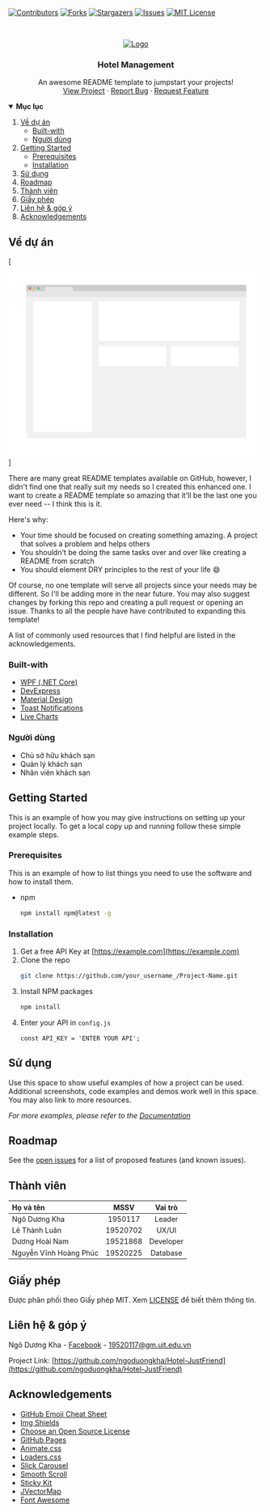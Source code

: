 
<!--
*** Thanks for checking out the Best-README-Template. If you have a suggestion
*** that would make this better, please fork the repo and create a pull request
*** or simply open an issue with the tag "enhancement".
*** Thanks again! Now go create something AMAZING! :D
-->



<!-- PROJECT SHIELDS -->
<!--
*** I'm using markdown "reference style" links for readability.
*** Reference links are enclosed in brackets [ ] instead of parentheses ( ).
*** See the bottom of this document for the declaration of the reference variables
*** for contributors-url, forks-url, etc. This is an optional, concise syntax you may use.
*** https://www.markdownguide.org/basic-syntax/#reference-style-links
-->
[![Contributors][contributors-shield]][contributors-url]
[![Forks][forks-shield]][forks-url]
[![Stargazers][stars-shield]][stars-url]
[![Issues][issues-shield]][issues-url]
[![MIT License][license-shield]][license-url]



<!-- PROJECT LOGO -->
<br />
<p align="center">
  <a href="https://github.com/ngoduongkha/Hotel-JustFriend">
    <img src="images/banner.png" alt="Logo" width="80" height="80">
  </a>

  <h3 align="center">Hotel Management</h3>

  <p align="center">
    An awesome README template to jumpstart your projects!
    </a>
    <br />
    <a href="https://github.com/ngoduongkha/Hotel-JustFriend">View Project</a>
    ·
    <a href="https://github.com/ngoduongkha/Hotel-JustFriend/issues">Report Bug</a>
    ·
    <a href="github.com/ngoduongkha/Hotel-JustFriend/issues">Request Feature</a>
  </p>
</p>



<!-- TABLE OF CONTENTS -->
<details open="open">
  <summary><b>Mục lục</b></summary>
  <ol>
    <li>
      <a href="#về-dự-án">Về dự án</a>
      <ul>
        <li><a href="#built-with">Built-with</a></li>
        <li><a href="#người-dùng">Người dùng</a></li>
      </ul>
    </li>
    <li>
      <a href="#getting-started">Getting Started</a>
      <ul>
        <li><a href="#prerequisites">Prerequisites</a></li>
        <li><a href="#installation">Installation</a></li>
      </ul>
    </li>
    <li><a href="#sử-dụng">Sử dụng</a></li>
    <li><a href="#roadmap">Roadmap</a></li>
    <li><a href="#thành-viên">Thành viên</a></li>
    <li><a href="#giấy-phép">Giấy phép</a></li>
    <li><a href="#liên-hệ--góp-ý">Liên hệ & góp ý</a></li>
    <li><a 
href="#acknowledgements">Acknowledgements</a></li>
  </ol>
</details>



<!-- ABOUT THE PROJECT -->
## Về dự án

[![Product Name Screen Shot][product-screenshot]]

There are many great README templates available on GitHub, however, I didn't find one that really suit my needs so I created this enhanced one. I want to create a README template so amazing that it'll be the last one you ever need -- I think this is it.

Here's why:
* Your time should be focused on creating something amazing. A project that solves a problem and helps others
* You shouldn't be doing the same tasks over and over like creating a README from scratch
* You should element DRY principles to the rest of your life :smile:

Of course, no one template will serve all projects since your needs may be different. So I'll be adding more in the near future. You may also suggest changes by forking this repo and creating a pull request or opening an issue. Thanks to all the people have have contributed to expanding this template!

A list of commonly used resources that I find helpful are listed in the acknowledgements.

### Built-with

* [WPF (.NET Core)](https://docs.microsoft.com/en-us/dotnet/desktop/wpf/?view=netdesktop-5.0)
* [DevExpress](https://www.devexpress.com/)
* [Material Design](http://materialdesigninxaml.net/)
* [Toast Notifications](https://github.com/rafallopatka/ToastNotifications)
* [Live Charts](https://lvcharts.net/)

### Người dùng

* Chủ sở hữu khách sạn
* Quản lý khách sạn
* Nhân viên khách sạn

<!-- GETTING STARTED -->
## Getting Started

This is an example of how you may give instructions on setting up your project locally.
To get a local copy up and running follow these simple example steps.

### Prerequisites

This is an example of how to list things you need to use the software and how to install them.
* npm
  ```sh
  npm install npm@latest -g
  ```

### Installation

1. Get a free API Key at [https://example.com](https://example.com)
2. Clone the repo
   ```sh
   git clone https://github.com/your_username_/Project-Name.git
   ```
3. Install NPM packages
   ```sh
   npm install
   ```
4. Enter your API in `config.js`
   ```JS
   const API_KEY = 'ENTER YOUR API';
   ```



<!-- USAGE EXAMPLES -->
## Sử dụng

Use this space to show useful examples of how a project can be used. Additional screenshots, code examples and demos work well in this space. You may also link to more resources.

_For more examples, please refer to the [Documentation](https://example.com)_



<!-- ROADMAP -->
## Roadmap

See the [open issues](https://github.com/ngoduongkha/Hotel-JustFriend/issues) for a list of proposed features (and known issues).



<!-- CONTRIBUTING -->
## Thành viên

|   Họ và tên                 |    MSSV    |  Vai trò    |
|   :---                      |   :----:   |    :---:    |
|   Ngô Dương Kha             |  1950117   |  Leader     |
|   Lê Thành Luân             |  19520702  |  UX/UI      |
|   Dương Hoài Nam            |  19521868  |  Developer  |
|   Nguyễn Vĩnh Hoàng Phúc    |  19520225  |  Database   |

<!-- LICENSE -->
## Giấy phép

Được phân phối theo Giấy phép MIT.  Xem [LICENSE](https://github.com/ngoduongkha/Hotel-JustFriend/blob/master/LICENSE) để biết thêm thông tin.
<!-- CONTACT -->
## Liên hệ & góp ý

Ngô Dương Kha - [Facebook](https://facebook.com/ngoduongkha) - <19520117@gm.uit.edu.vn>

Project Link: [https://github.com/ngoduongkha/Hotel-JustFriend](https://github.com/ngoduongkha/Hotel-JustFriend)



<!-- ACKNOWLEDGEMENTS -->
## Acknowledgements
* [GitHub Emoji Cheat Sheet](https://www.webpagefx.com/tools/emoji-cheat-sheet)
* [Img Shields](https://shields.io)
* [Choose an Open Source License](https://choosealicense.com)
* [GitHub Pages](https://pages.github.com)
* [Animate.css](https://daneden.github.io/animate.css)
* [Loaders.css](https://connoratherton.com/loaders)
* [Slick Carousel](https://kenwheeler.github.io/slick)
* [Smooth Scroll](https://github.com/cferdinandi/smooth-scroll)
* [Sticky Kit](http://leafo.net/sticky-kit)
* [JVectorMap](http://jvectormap.com)
* [Font Awesome](https://fontawesome.com)





<!-- MARKDOWN LINKS & IMAGES -->
<!-- https://www.markdownguide.org/basic-syntax/#reference-style-links -->
[contributors-shield]: https://img.shields.io/github/contributors/ngoduongkha/Hotel-JustFriend.svg?style=for-the-badge
[contributors-url]: https://github.com/ngoduongkha/Hotel-JustFriend/graphs/contributors
[forks-shield]: https://img.shields.io/github/forks/ngoduongkha/Hotel-JustFriend.svg?style=for-the-badge
[forks-url]: https://github.com/ngoduongkha/Hotel-JustFriend/network/members
[stars-shield]: https://img.shields.io/github/stars/ngoduongkha/Hotel-JustFriend.svg?style=for-the-badge
[stars-url]: https://github.com/ngoduongkha/Hotel-JustFriend/stargazers
[issues-shield]: https://img.shields.io/github/issues/ngoduongkha/Hotel-JustFriend.svg?style=for-the-badge
[issues-url]: https://github.com/ngoduongkha/Hotel-JustFriend/issues
[license-shield]: https://img.shields.io/github/license/ngoduongkha/Hotel-JustFriend.svg?style=for-the-badge
[license-url]: https://github.com/ngoduongkha/Hotel-JustFriend/blob/master/LICENSE.txt
[product-screenshot]: images/screenshot.png